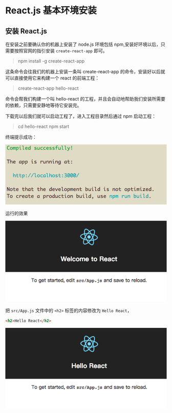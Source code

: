 # React.js 基本环境安装

## 安装 React.js

在安装之前要确认你的机器上安装了 node.js 环境包括 npm,安装好环境以后，只需要按照官网的指引安装 `create-react-app` 即可。

> npm install -g 
> create-react-app

这条命令会往我们的机器上安装一条叫 create-react-app 的命令，安装好以后就可以直接使用它来构建一个 react 的前端工程：

> create-react-app
> hello-react

命令会帮我们构建一个叫 hello-react 的工程，并且会自动地帮助我们安装所需要的依赖，只需要安静地等待它安装完。

下载完以后我们就可以启动工程了，进入工程目录然后通过 npm 启动工程：

>cd hello-react
>npm start

终端提示成功：

![](./images/hellow-react-提示成功.png)

运行的效果

![](./images/hellow-react-运行的效果.png)

把 `src/App.js` 文件中的 `<h2>` 标签的内容修改为 `Hello React`，

```html
<h2>Hello React</h2>
```

![React.js 安装教程图片](./images/hellow-react-修改生效.png)